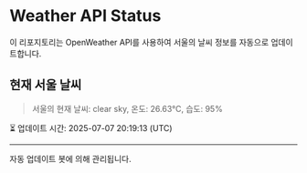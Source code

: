 
# Weather API Status

이 리포지토리는 OpenWeather API를 사용하여 서울의 날씨 정보를 자동으로 업데이트합니다.

## 현재 서울 날씨
> 서울의 현재 날씨: clear sky, 온도: 26.63°C, 습도: 95%

⏳ 업데이트 시간: 2025-07-07 20:19:13 (UTC)

---
자동 업데이트 봇에 의해 관리됩니다.
